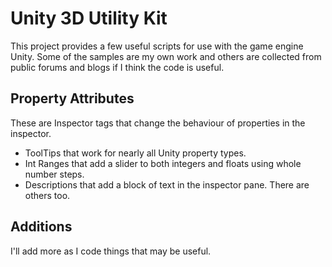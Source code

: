 Unity 3D Utility Kit
====================

This project provides a few useful scripts for use with the game engine Unity.  Some of the samples are my own work and others are collected from public forums and blogs if I think the code is useful.

Property Attributes
-------------------

These are Inspector tags that change the behaviour of properties in the inspector.

  * ToolTips that work for nearly all Unity property types.
  * Int Ranges that add a slider to both integers and floats using whole number steps.
  * Descriptions that add a block of text in the inspector pane.
There are others too.

Additions
---------

I'll add more as I code things that may be useful.


